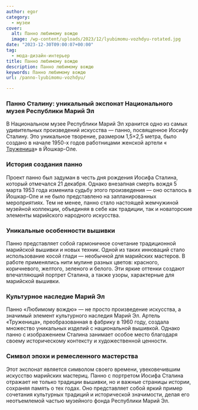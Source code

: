 ```yaml
---
author: egor
category:
  - музеи
cover:
  alt: Панно любимому вождю
  image: /wp-content/uploads/2023/12/lyubimomu-vozhdyu-rotated.jpg
date: "2023-12-30T09:00:07+00:00"
tag:
  - мода-дизайн-интерьер
title: Панно любимому вождю
description: Панно любимому вождю
keywords: Панно любимому вождю
url: /panno-lyubimomu-vozhdyu/

---
```

### Панно Сталину: уникальный экспонат Национального музея Республики Марий Эл

В Национальном музее Республики Марий Эл хранится одно из самых удивительных произведений искусства — панно, посвященное Иосифу Сталину. Это уникальное творение, размером 1,5×2,5 метра, было создано в начале 1950-х годов работницами женской артели « [Труженица](/fabrika-strochevyshityh-izdelij-truzhenicza/)» в Йошкар-Оле.

### История создания панно

Проект панно был задуман в честь дня рождения Иосифа Сталина, который отмечался 21 декабря. Однако внезапная смерть вождя 5 марта 1953 года изменила судьбу этого произведения — оно осталось в Йошкар-Оле и не было представлено на запланированных мероприятиях. Тем не менее, панно стало настоящей жемчужиной музейной коллекции, объединяя в себе как традиции, так и новаторские элементы марийского народного искусства.

### Уникальные особенности вышивки

Панно представляет собой гармоничное сочетание традиционной марийской вышивки и новых техник. Одной из таких инноваций стало использование косой глади — необычной для марийских мастеров. В работе применялись нити мулине разных цветов: красного, коричневого, желтого, зеленого и белого. Эти яркие оттенки создают впечатляющий портрет Сталина, а также узоры, характерные для марийской вышивки.

### Культурное наследие Марий Эл

Панно «Любимому вождю» — не просто произведение искусства, а значимый элемент культурного наследия Марий Эл. Артель «Труженица», преобразованная в фабрику в 1960 году, создала множество уникальных изделий с национальной вышивкой. Однако панно с изображением Сталина занимает особое место благодаря своему историческому контексту и художественной ценности.

### Символ эпохи и ремесленного мастерства

Этот экспонат является символом своего времени, увековечившим искусство марийских мастериц. Панно с портретом Иосифа Сталина отражает не только традиции вышивки, но и важные страницы истории, сохраняя память о тех годах. Оно представляет собой яркий пример сочетания культурных традиций и исторической значимости, делая его неотъемлемой частью музейного фонда Республики Марий Эл.

